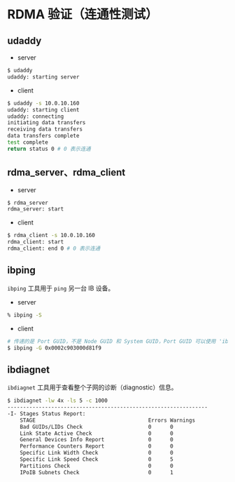 # RDMA 验证（连通性测试）

## udaddy

* server

```sh
$ udaddy
udaddy: starting server
```

* client

```sh
$ udaddy -s 10.0.10.160
udaddy: starting client
udaddy: connecting
initiating data transfers
receiving data transfers
data transfers complete
test complete
return status 0 # 0 表示连通
```

## rdma_server、rdma_client

* server

```sh
$ rdma_server
rdma_server: start
```

* client

```sh
$ rdma_client -s 10.0.10.160
rdma_client: start
rdma_client: end 0 # 0 表示连通
```

## ibping

`ibping` 工具用于 `ping` 另一台 IB 设备。

* server

```sh
% ibping -S
```

* client

```sh
# 传递的是 Port GUID，不是 Node GUID 和 System GUID，Port GUID 可以使用 'iblinkinfo' 命令获取
$ ibping -G 0x0002c903000d81f9
```

## ibdiagnet

`ibdiagnet` 工具用于查看整个子网的诊断（diagnostic）信息。

```sh
$ ibdiagnet -lw 4x -ls 5 -c 1000
----------------------------------------------------------------
-I- Stages Status Report:
    STAGE                                    Errors Warnings
    Bad GUIDs/LIDs Check                     0      0
    Link State Active Check                  0      0
    General Devices Info Report              0      0
    Performance Counters Report              0      0
    Specific Link Width Check                0      0
    Specific Link Speed Check                0      5
    Partitions Check                         0      0
    IPoIB Subnets Check                      0      1
```